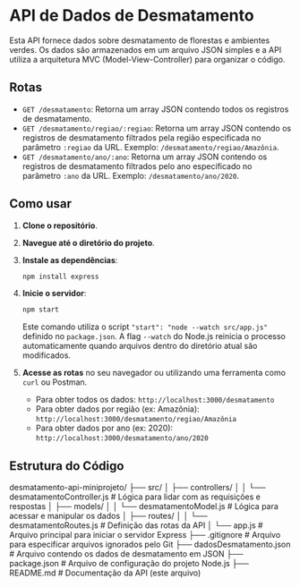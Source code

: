 # API de Dados de Desmatamento

Esta API fornece dados sobre desmatamento de florestas e ambientes verdes. Os dados são armazenados em um arquivo JSON simples e a API utiliza a arquitetura MVC (Model-View-Controller) para organizar o código.

## Rotas

* `GET /desmatamento`: Retorna um array JSON contendo todos os registros de desmatamento.
* `GET /desmatamento/regiao/:regiao`: Retorna um array JSON contendo os registros de desmatamento filtrados pela região especificada no parâmetro `:regiao` da URL. Exemplo: `/desmatamento/regiao/Amazônia`.
* `GET /desmatamento/ano/:ano`: Retorna um array JSON contendo os registros de desmatamento filtrados pelo ano especificado no parâmetro `:ano` da URL. Exemplo: `/desmatamento/ano/2020`.

## Como usar

1.  **Clone o repositório**.
2.  **Navegue até o diretório do projeto**.
3.  **Instale as dependências**:
    ```bash
    npm install express
    ```
4.  **Inicie o servidor**:
    ```bash
    npm start
    ```
    Este comando utiliza o script `"start": "node --watch src/app.js"` definido no `package.json`. A flag `--watch` do Node.js reinicia o processo automaticamente quando arquivos dentro do diretório atual são modificados.
5.  **Acesse as rotas** no seu navegador ou utilizando uma ferramenta como `curl` ou Postman.

    * Para obter todos os dados: `http://localhost:3000/desmatamento`
    * Para obter dados por região (ex: Amazônia): `http://localhost:3000/desmatamento/regiao/Amazônia`
    * Para obter dados por ano (ex: 2020): `http://localhost:3000/desmatamento/ano/2020`

## Estrutura do Código

desmatamento-api-miniprojeto/
├── src/
│   ├── controllers/
│   │   └── desmatamentoController.js   # Lógica para lidar com as requisições e respostas
│   ├── models/
│   │   └── desmatamentoModel.js        # Lógica para acessar e manipular os dados
│   ├── routes/
│   │   └── desmatamentoRoutes.js       # Definição das rotas da API
│   └── app.js                          # Arquivo principal para iniciar o servidor Express
├── .gitignore                          # Arquivo para especificar arquivos ignorados pelo Git
├── dadosDesmatamento.json          # Arquivo contendo os dados de desmatamento em JSON
├── package.json                    # Arquivo de configuração do projeto Node.js
├── README.md                       # Documentação da API (este arquivo)